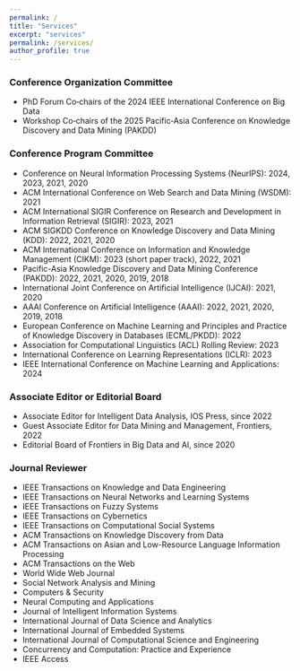 ```yaml
---
permalink: /
title: "Services"
excerpt: "services"
permalink: /services/
author_profile: true
---
```


### Conference Organization Committee

- PhD Forum Co‑chairs of the 2024 IEEE International Conference on Big Data
- Workshop Co‑chairs of the 2025 Pacific‑Asia Conference on Knowledge Discovery and Data Mining (PAKDD)

### Conference Program Committee

<!-- - Senior Program Committee in the International Joint Conference on Artificial Intelligence (IJCAI), 2021 -->
- Conference on Neural Information Processing Systems (NeurIPS): 2024, 2023, 2021, 2020
- ACM International Conference on Web Search and Data Mining (WSDM): 2021
- ACM International SIGIR Conference on Research and Development in Information Retrieval (SIGIR): 2023, 2021
- ACM SIGKDD Conference on Knowledge Discovery and Data Mining (KDD): 2022, 2021, 2020
- ACM International Conference on Information and Knowledge Management (CIKM): 2023 (short paper track), 2022, 2021
- Pacific-Asia Knowledge Discovery and Data Mining Conference (PAKDD): 2022, 2021, 2020, 2019, 2018
- International Joint Conference on Artificial Intelligence (IJCAI): 2021, 2020
- AAAI Conference on Artificial Intelligence (AAAI): 2022, 2021, 2020, 2019, 2018
- European Conference on Machine Learning and Principles and Practice of Knowledge Discovery in Databases (ECML/PKDD): 2022
- Association for Computational Linguistics (ACL) Rolling Review: 2023
- International Conference on Learning Representations (ICLR): 2023
- IEEE International Conference on Machine Learning and Applications: 2024

### Associate Editor or Editorial Board
- Associate Editor for Intelligent Data Analysis, IOS Press, since 2022
- Guest Associate Editor for Data Mining and Management, Frontiers, 2022
- Editorial Board of Frontiers in Big Data and AI, since 2020  

### Journal Reviewer

- IEEE Transactions on Knowledge and Data Engineering
- IEEE Transactions on Neural Networks and Learning Systems
- IEEE Transactions on Fuzzy Systems 
- IEEE Transactions on Cybernetics 
- IEEE Transactions on Computational Social Systems
- ACM Transactions on Knowledge Discovery from Data
- ACM Transactions on Asian and Low-Resource Language Information Processing
- ACM Transactions on the Web 
- World Wide Web Journal
- Social Network Analysis and Mining 
- Computers & Security
- Neural Computing and Applications 
- Journal of Intelligent Information Systems 
- International Journal of Data Science and Analytics 
- International Journal of Embedded Systems
- International Journal of Computational Science and Engineering 
- Concurrency and Computation: Practice and Experience
- IEEE Access